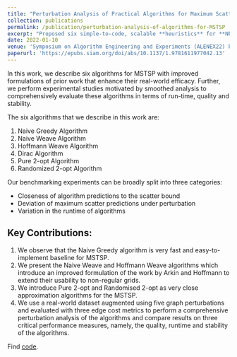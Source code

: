 ```yaml
---
title: "Perturbation Analysis of Practical Algorithms for Maximum Scatter TSP"
collection: publications
permalink: /publication/perturbation-analysis-of-algorithms-for-MSTSP
excerpt: "Proposed six simple-to-code, scalable **heuristics** for **NP-hard** Maximum Scatter Travelling Salesman Problem (MSTSP). Studied the reliability of these algorithms in terms of runtime, quality, and stability using **smoothed analysis**, by slightly perturbing the inputs. Observed **practical efficacy** of simple heuristics despite their exponential worst-case complexity due to **polynomial expected runtime**, as the worst-case instances are **sparse** and **rare**. Find [code](https://github.com/sundar7D0/maximum-scatter-TSP)."
date: 2022-01-10
venue: 'Symposium on Algorithm Engineering and Experiments (ALENEX22) by Sundar Raman P, Emil Biju'
paperurl: 'https://epubs.siam.org/doi/abs/10.1137/1.9781611977042.13'
---
```


In this work, we describe six algorithms for MSTSP with improved formulations of prior work that enhance their real-world efficacy. Further, we perform experimental studies motivated by smoothed analysis to comprehensively evaluate these algorithms in terms of run-time, quality and stability.

The six algorithms that we describe in this work are:

1. Naive Greedy Algorithm
2. Naive Weave Algorithm
3. Hoffmann Weave Algorithm
4. Dirac Algorithm
5. Pure 2-opt Algorithm
6. Randomized 2-opt Algorithm

Our benchmarking experiments can be broadly split into three categories:

* Closeness of algorithm predictions to the scatter bound
* Deviation of maximum scatter predictions under perturbation
* Variation in the runtime of algorithms

## Key Contributions:

1. We observe that the Naive Greedy algorithm is very fast and easy-to-implement baseline for MSTSP.
2. We present the Naive Weave and Hoffmann Weave algorithms which introduce an improved formulation of the work by Arkin and Hoffmann to extend their usability to non-regular grids.
3. We introduce Pure 2-opt and Randomised 2-opt as very close approximation algorithms for the MSTSP.
4. We use a real-world dataset augmented using five graph perturbations and evaluated with three edge cost metrics to perform a comprehensive perturbation analysis of the algorithms and compare results on three critical performance measures, namely, the quality, runtime and stability of the algorithms.

Find [code](https://github.com/sundar7D0/maximum-scatter-TSP).
